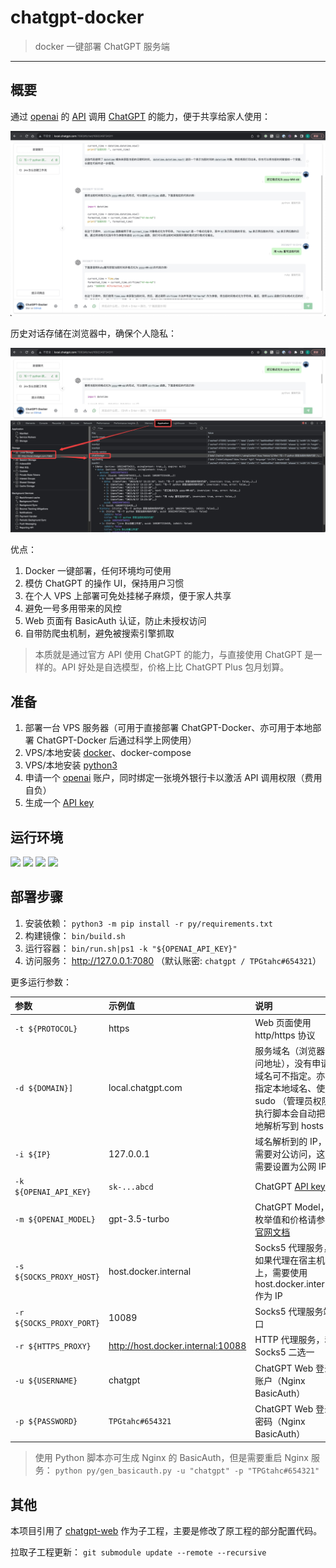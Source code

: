# chatgpt-docker

> docker 一键部署 ChatGPT 服务端

------

## 概要

通过 [openai](https://platform.openai.com/) 的 [API](https://platform.openai.com/account/api-keys) 调用 [ChatGPT](https://chat.openai.com/) 的能力，便于共享给家人使用：

![](./imgs/01.jpg)

历史对话存储在浏览器中，确保个人隐私：

![](./imgs/02.jpg)

优点：

1. Docker 一键部署，任何环境均可使用
2. 模仿 ChatGPT 的操作 UI，保持用户习惯
3. 在个人 VPS 上部署可免处挂梯子麻烦，便于家人共享
4. 避免一号多用带来的风控
5. Web 页面有 BasicAuth 认证，防止未授权访问
6. 自带防爬虫机制，避免被搜索引擎抓取

> 本质就是通过官方 API 使用 ChatGPT 的能力，与直接使用 ChatGPT 是一样的。API 好处是自选模型，价格上比 ChatGPT Plus 包月划算。

## 准备

1. 部署一台 VPS 服务器（可用于直接部署 ChatGPT-Docker、亦可用于本地部署 ChatGPT-Docker 后通过科学上网使用）
2. VPS/本地安装 [docker](https://www.docker.com/)、docker-compose
3. VPS/本地安装 [python3](https://www.python.org/downloads/)
4. 申请一个 [openai](https://platform.openai.com/) 账户，同时绑定一张境外银行卡以激活 API 调用权限（费用自负）
5. 生成一个 [API key](https://platform.openai.com/account/api-keys)


## 运行环境

![](https://img.shields.io/badge/Windows-x64-brightgreen.svg) ![](https://img.shields.io/badge/Unix-x64-red.svg) ![](https://img.shields.io/badge/Mac-x64-blue.svg)
![](https://img.shields.io/badge/Python-3.8-yellow.svg)


## 部署步骤

1. 安装依赖： `python3 -m pip install -r py/requirements.txt`
2. 构建镜像： `bin/build.sh`
3. 运行容器： `bin/run.sh|ps1 -k "${OPENAI_API_KEY}"`
4. 访问服务： http://127.0.0.1:7080 （默认账密: `chatgpt / TPGtahc#654321`）

更多运行参数：

| 参数 | 示例值 | 说明 |
|:---|:---|:---|
| `-t ${PROTOCOL}`| https | Web 页面使用 http/https 协议 |
| `-d ${DOMAIN}]` | local.chatgpt.com | 服务域名（浏览器访问地址），没有申请域名可不指定。亦可指定本地域名、使用 sudo （管理员权限）执行脚本会自动把本地解析写到 hosts |
| `-i ${IP}` | 127.0.0.1 | 域名解析到的 IP，若需要对公访问，这里需要设置为公网 IP |
| `-k ${OPENAI_API_KEY}` | `sk-...abcd` | ChatGPT [API key](https://platform.openai.com/account/api-keys) |
| `-m ${OPENAI_MODEL}` | gpt-3.5-turbo | ChatGPT Model，枚举值和价格请参考[官网文档](https://platform.openai.com/docs/models/overview) |
| `-s ${SOCKS_PROXY_HOST}` | host.docker.internal | Socks5 代理服务，如果代理在宿主机上，需要使用 host.docker.internal 作为 IP |
| `-r ${SOCKS_PROXY_PORT}` | 10089 | Socks5 代理服务端口 |
| `-r ${HTTPS_PROXY}` | http://host.docker.internal:10088 | HTTP 代理服务，和 Socks5 二选一 |
| `-u ${USERNAME}` | chatgpt | ChatGPT Web 登录账户（Nginx BasicAuth） |
| `-p ${PASSWORD}` | `TPGtahc#654321` | ChatGPT Web 登录密码（Nginx BasicAuth） |

> 使用 Python 脚本亦可生成 Nginx 的 BasicAuth，但是需要重启 Nginx 服务： `python py/gen_basicauth.py -u "chatgpt" -p "TPGtahc#654321"`


## 其他

本项目引用了 [chatgpt-web](https://github.com/Visuals-AI/chatgpt-web) 作为子工程，主要是修改了原工程的部分配置代码。

拉取子工程更新： `git submodule update --remote --recursive`
